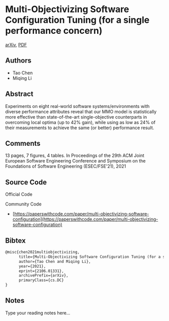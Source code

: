 
# Multi-Objectivizing Software Configuration Tuning (for a single performance concern)

[arXiv](https://arxiv.org/abs/2106.01331), [PDF](https://arxiv.org/pdf/2106.01331.pdf)

## Authors

- Tao Chen
- Miqing Li

## Abstract

Experiments on eight real-world software systems/environments with diverse performance attributes reveal that our MMO model is statistically more effective than state-of-the-art single-objective counterparts in overcoming local optima (up to 42% gain), while using as low as 24% of their measurements to achieve the same (or better) performance result.

## Comments

13 pages, 7 figures, 4 tables. In Proceedings of the 29th ACM Joint European Software Engineering Conference and Symposium on the Foundations of Software Engineering (ESEC/FSE'21), 2021

## Source Code

Official Code



Community Code

- [https://paperswithcode.com/paper/multi-objectivizing-software-configuration](https://paperswithcode.com/paper/multi-objectivizing-software-configuration)

## Bibtex

```tex
@misc{chen2021multiobjectivizing,
      title={Multi-Objectivizing Software Configuration Tuning (for a single performance concern)}, 
      author={Tao Chen and Miqing Li},
      year={2021},
      eprint={2106.01331},
      archivePrefix={arXiv},
      primaryClass={cs.DC}
}
```

## Notes

Type your reading notes here...

